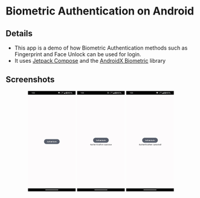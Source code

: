 # Biometric Authentication on Android

## Details
- This app is a demo of how Biometric Authentication methods such as Fingerprint and Face Unlock can be used for login.
- It uses [Jetpack Compose](https://developer.android.com/develop/ui/compose) and the [AndroidX Biometric](https://developer.android.com/jetpack/androidx/releases/biometric) library

## Screenshots
<p align="center">
  <img src="https://github.com/rugveddarwhekar/BiometricAuth/blob/main/biometricAuth_screenshot_initial.jpg" width=25% height=25%>
  <img src="https://github.com/rugveddarwhekar/BiometricAuth/blob/main/biometricAuth_screenshot_success.jpg" width=25% height=25%>
  <img src="https://github.com/rugveddarwhekar/BiometricAuth/blob/main/biometricAuth_screenshot_cancel.jpg" width=25% height=25%>
</p>
